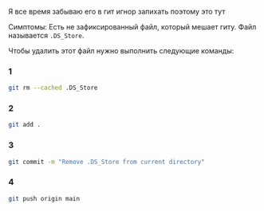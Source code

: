 
Я все время забываю его в гит игнор запихать поэтому это тут

Симптомы: Есть не зафиксированный файл, который мешает гиту. 
Файл называется `.DS_Store`.

Чтобы удалить этот файл нужно выполнить следующие команды:

### 1
```bash
git rm --cached .DS_Store
```
### 2
```bash
git add .
```
### 3
```bash
git commit -m "Remove .DS_Store from current directory"
```
### 4
```bash
git push origin main
```